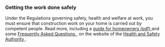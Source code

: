 ###  Getting the work done safely

Under the Regulations governing safety, health and welfare at work, you must
ensure that construction work on your home is carried out by competent people.
Read more, including a [ guide for homeowners (pdf)
](http://www.hsa.ie/eng/Publications_and_Forms/Publications/Construction/homeowners_guidance.pdf)
and some [ Frequently Asked Questions
](http://www.hsa.ie/eng/Your_Industry/Construction/Construction_FAQ's/Homeowners_FAQs.html)
, on the website of the [ Health and Safety Authority
](http://www.hsa.ie/eng/) .
